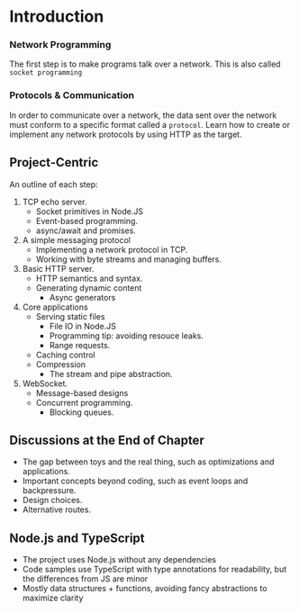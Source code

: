 # Introduction

### Network Programming

The first step is to make programs talk over a network. This is also called `socket programming`

### Protocols & Communication
In order to communicate over a network, the data sent over the network must conform to a specific format called a `protocol`. Learn how to create or implement any network protocols by using HTTP as the target.


## Project-Centric
An outline of each step:

1. TCP echo server.
    - Socket primitives in Node.JS
    - Event-based programming.
    - async/await and promises.
2. A simple messaging protocol
    - Implementing a network protocol in TCP.
    - Working with byte streams and managing buffers.
3. Basic HTTP server.
    - HTTP semantics and syntax.
    - Generating dynamic content
        - Async generators
4. Core applications
    - Serving static files
        - File IO in Node.JS
        - Programming tip: avoiding resouce leaks.
        - Range requests.
    - Caching control
    - Compression
        - The stream and pipe abstraction.
5. WebSocket.
    - Message-based designs
    - Concurrent programming.
        - Blocking queues.

## Discussions at the End of Chapter
- The gap between toys and the real thing, such as optimizations and applications.
- Important concepts beyond coding, such as event loops and backpressure.
- Design choices.
- Alternative routes.

## Node.js and TypeScript
- The project uses Node.js without any dependencies
- Code samples use TypeScript with type annotations for readability, but the differences from JS are minor
- Mostly data structures + functions, avoiding fancy abstractions to maximize clarity